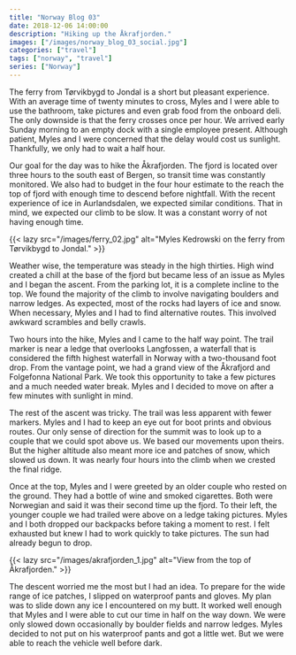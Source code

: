 ```yaml
---
title: "Norway Blog 03"
date: 2018-12-06 14:00:00
description: "Hiking up the Åkrafjorden."
images: ["/images/norway_blog_03_social.jpg"]
categories: ["travel"]
tags: ["norway", "travel"]
series: ["Norway"]
---
```


The ferry from Tørvikbygd to Jondal is a short but pleasant experience. With an average time of twenty minutes to cross, Myles and I were able to use the bathroom, take pictures and even grab food from the onboard deli. The only downside is that the ferry crosses once per hour. We arrived early Sunday morning to an empty dock with a single employee present. Although patient, Myles and I were concerned that the delay would cost us sunlight. Thankfully, we only had to wait a half hour.

Our goal for the day was to hike the Åkrafjorden. The fjord is located over three hours to the south east of Bergen, so transit time was constantly monitored. We also had to budget in the four hour estimate to the reach the top of fjord with enough time to descend before nightfall. With the recent experience of ice in Aurlandsdalen, we expected similar conditions. That in mind, we expected our climb to be slow. It was a constant worry of not having enough time.

{{< lazy src="/images/ferry_02.jpg" alt="Myles Kedrowski on the ferry from Tørvikbygd to Jondal." >}}

Weather wise, the temperature was steady in the high thirties. High wind created a chill at the base of the fjord but became less of an issue as Myles and I began the ascent. From the parking lot, it is a complete incline to the top. We found the majority of the climb to involve navigating boulders and narrow ledges. As expected, most of the rocks had layers of ice and snow. When necessary, Myles and I had to find alternative routes. This involved awkward scrambles and belly crawls.

Two hours into the hike, Myles and I came to the half way point. The trail marker is near a ledge that overlooks Langfossen, a waterfall that is considered the fifth highest waterfall in Norway with a two-thousand foot drop. From the vantage point, we had a grand view of the Åkrafjord and Folgefonna National Park. We took this opportunity to take a few pictures and a much needed water break. Myles and I decided to move on after a few minutes with sunlight in mind.

The rest of the ascent was tricky. The trail was less apparent with fewer markers. Myles and I had to keep an eye out for boot prints and obvious routes. Our only sense of direction for the summit was to look up to a couple that we could spot above us. We based our movements upon theirs. But the higher altitude also meant more ice and patches of snow, which slowed us down. It was nearly four hours into the climb when we crested the final ridge.

Once at the top, Myles and I were greeted by an older couple who rested on the ground. They had a bottle of wine and smoked cigarettes. Both were Norwegian and said it was their second time up the fjord. To their left, the younger couple we had trailed were above on a ledge taking pictures. Myles and I both dropped our backpacks before taking a moment to rest. I felt exhausted but knew I had to work quickly to take pictures. The sun had already begun to drop.

{{< lazy src="/images/akrafjorden_1.jpg" alt="View from the top of Åkrafjorden." >}}

The descent worried me the most but I had an idea. To prepare for the wide range of ice patches, I slipped on waterproof pants and gloves. My plan was to slide down any ice I encountered on my butt. It worked well enough that Myles and I were able to cut our time in half on the way down. We were only slowed down occasionally by boulder fields and narrow ledges. Myles decided to not put on his waterproof pants and got a little wet. But we were able to reach the vehicle well before dark.

